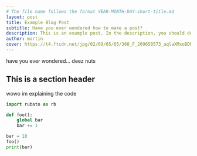 ```yaml
---
# The file name follows the format YEAR-MONTH-DAY-short-title.md
layout: post
title: Example Blog Post
subtitle: Have you ever wondered how to make a post?
description: This is an example post. In the description, you should describe what you are talking about in the rest of the article.
author: martin
cover: https://t4.ftcdn.net/jpg/02/09/65/05/360_F_209650573_aqlaXMxoBDMaXck0WQmnBryltJIwpK6F.jpg
---
```


have you ever wondered... deez nuts

## This is a section header

wowo im explaining the code

```python
import rubato as rb

def foo():
    global bar
    bar += 1

bar = 10
foo()
print(bar)
```
